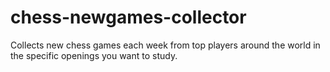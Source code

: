 # chess-newgames-collector
Collects new chess games each week from top players around the world in the specific openings you want to study.

